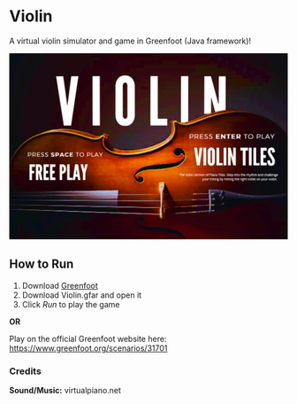 # Violin
A virtual violin simulator and game in Greenfoot (Java framework)!

![Violin Menu](https://raw.githubusercontent.com/DorsaRoh/Violin/master/Guides/menu.png "Logo Title Text 1")

## How to Run

1. Download [Greenfoot](https://www.greenfoot.org/download)
2. Download Violin.gfar and open it
3. Click *Run* to play the game

**OR**

Play on the official Greenfoot website here: 
https://www.greenfoot.org/scenarios/31701

### Credits
**Sound/Music:** virtualpiano.net

